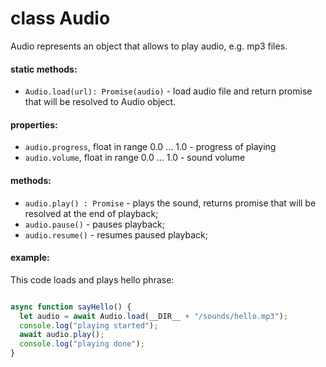 # class Audio 

Audio represents an object that allows to play audio, e.g. mp3 files.

#### static methods:

* `Audio.load(url): Promise(audio)` - load audio file and return promise that will be resolved to Audio object. 


#### properties:

* `audio.progress`, float in range 0.0 ... 1.0 - progress of playing
* `audio.volume`, float in range 0.0 ... 1.0 - sound volume

#### methods:

* `audio.play() : Promise` - plays the sound, returns promise that will be resolved at the end of playback;
* `audio.pause()` - pauses playback;
* `audio.resume()` - resumes paused playback;

#### example: 

This code loads and plays hello phrase:

```JavaScript

async function sayHello() {
  let audio = await Audio.load(__DIR__ + "/sounds/hello.mp3");
  console.log("playing started");
  await audio.play();
  console.log("playing done");
}
```
